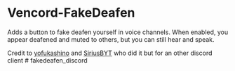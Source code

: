 # Vencord-FakeDeafen
Adds a button to fake deafen yourself in voice channels. When enabled, you appear deafened and muted to others, but you can still hear and speak.

Credit to [yofukashino](https://github.com/yofukashino) and [SiriusBYT](https://github.com/SiriusBYT) who did it but for an other discord client
#   f a k e d e a f e n _ d i s c o r d  
 